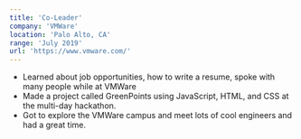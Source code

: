 ```yaml
---
title: 'Co-Leader'
company: 'VMWare'
location: 'Palo Alto, CA'
range: 'July 2019'
url: 'https://www.vmware.com/'
---
```


- Learned about job opportunities, how to write a resume, spoke with many people while at VMWare
- Made a project called GreenPoints using JavaScript, HTML, and CSS at the multi-day hackathon.
- Got to explore the VMWare campus and meet lots of cool engineers and had a great time.
